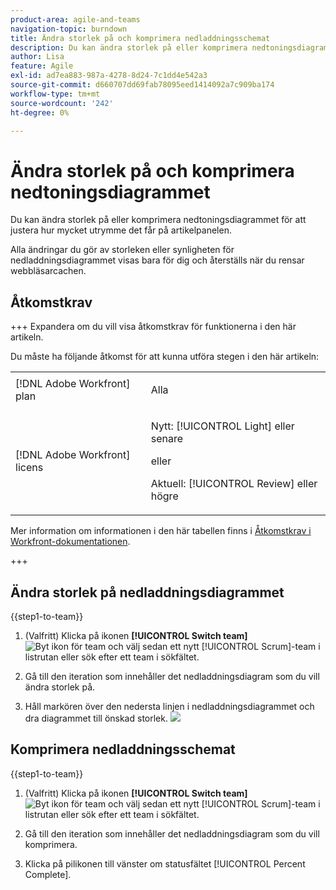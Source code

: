 ```yaml
---
product-area: agile-and-teams
navigation-topic: burndown
title: Ändra storlek på och komprimera nedladdningsschemat
description: Du kan ändra storlek på eller komprimera nedtoningsdiagrammet för att justera hur mycket utrymme det får på artikelpanelen.
author: Lisa
feature: Agile
exl-id: ad7ea883-987a-4278-8d24-7c1dd4e542a3
source-git-commit: d660707dd69fab78095eed1414092a7c909ba174
workflow-type: tm+mt
source-wordcount: '242'
ht-degree: 0%

---
```


# Ändra storlek på och komprimera nedtoningsdiagrammet

Du kan ändra storlek på eller komprimera nedtoningsdiagrammet för att justera hur mycket utrymme det får på artikelpanelen.

Alla ändringar du gör av storleken eller synligheten för nedladdningsdiagrammet visas bara för dig och återställs när du rensar webbläsarcachen.

## Åtkomstkrav

+++ Expandera om du vill visa åtkomstkrav för funktionerna i den här artikeln.

Du måste ha följande åtkomst för att kunna utföra stegen i den här artikeln:

<table style="table-layout:auto"> 
 <col> 
 </col> 
 <col> 
 </col> 
 <tbody> 
  <tr> 
   <td role="rowheader">[!DNL Adobe Workfront] plan</td> 
   <td> <p>Alla</p> </td> 
  </tr> 
  <tr> 
   <td role="rowheader">[!DNL Adobe Workfront] licens</td> 
   <td> <p>Nytt: [!UICONTROL Light] eller senare</p> 
   eller
   <p>Aktuell: [!UICONTROL Review] eller högre</p> </td> 
  </tr>
 </tbody> 
</table>

Mer information om informationen i den här tabellen finns i [Åtkomstkrav i Workfront-dokumentationen](/help/quicksilver/administration-and-setup/add-users/access-levels-and-object-permissions/access-level-requirements-in-documentation.md).

+++

## Ändra storlek på nedladdningsdiagrammet

{{step1-to-team}}

1. (Valfritt) Klicka på ikonen **[!UICONTROL Switch team]** ![Byt ikon för team](assets/switch-team-icon.png) och välj sedan ett nytt [!UICONTROL Scrum]-team i listrutan eller sök efter ett team i sökfältet.

1. Gå till den iteration som innehåller det nedladdningsdiagram som du vill ändra storlek på.
1. Håll markören över den nedersta linjen i nedladdningsdiagrammet och dra diagrammet till önskad storlek.
   ![](assets/burndown-resize.png)

## Komprimera nedladdningsschemat

{{step1-to-team}}

1. (Valfritt) Klicka på ikonen **[!UICONTROL Switch team]** ![Byt ikon för team](assets/switch-team-icon.png) och välj sedan ett nytt [!UICONTROL Scrum]-team i listrutan eller sök efter ett team i sökfältet.

1. Gå till den iteration som innehåller det nedladdningsdiagram som du vill komprimera.
1. Klicka på pilikonen till vänster om statusfältet [!UICONTROL Percent Complete].
